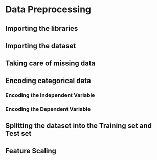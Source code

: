 # Data Preprocessing
## Importing the libraries
## Importing the dataset
## Taking care of missing data
## Encoding categorical data
### Encoding the Independent Variable
### Encoding the Dependent Variable
## Splitting the dataset into the Training set and Test set
## Feature Scaling
